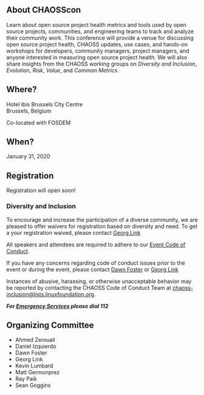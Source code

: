 ## About CHAOSScon
Learn about open source project health metrics and tools used by open source projects, communities, and engineering teams to track and analyze their community work. This conference will provide a venue for discussing open source project health, CHAOSS updates, use cases, and hands-on workshops for developers, community managers, project managers, and anyone interested in measuring open source project health. We will also share insights from the CHAOSS working groups on *Diversity and Inclusion*, *Evolution*, *Risk*, *Value*, and *Common Metrics*.

## Where?

Hotel ibis Brussels City Centre<br />
Brussels, Belgium

Co-located with FOSDEM

## When?

January 31, 2020

## Registration

Registration will open soon!

### Diversity and Inclusion

To encourage and increase the participation of a diverse community, we are pleased to offer waivers for registration based on diversity and need. To get a your registration waived, please contact [Georg Link](linkgeorg@gmail.com)

All speakers and attendees are required to adhere to our [Event Code of Conduct](https://events.linuxfoundation.org/about/code-of-conduct/).

If you have any concerns regarding code of conduct issues prior to the event or during the event, please contact [Dawn Foster](dawn@dawnfoster.com) or [Georg Link](linkgeorg@gmail.com)

Instances of abusive, harassing, or otherwise unacceptable behavior may be reported by contacting the CHAOSS Code of Conduct Team at chaoss-inclusion@lists.linuxfoundation.org.

***For [Emergency Services](https://www.brussels.be/emergency-services) please dial 112***

## Organizing Committee

* Ahmed Zerouali
* Daniel Izquierdo
* Dawn Foster
* Georg Link
* Kevin Lumbard
* Matt Germonprez
* Ray Paik
* Sean Goggins
